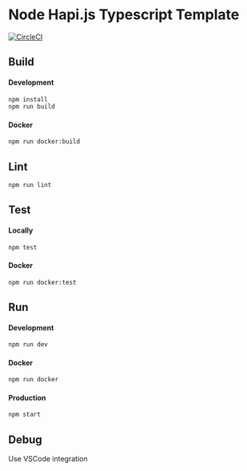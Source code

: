 # Node Hapi.js Typescript Template

[![CircleCI](https://circleci.com/gh/asmith60/node-hapi-typescript-template.svg?style=svg)](https://circleci.com/gh/asmith60/node-hapi-typescript-template)

## Build

#### Development

```bash
npm install
npm run build
```

#### Docker

```bash
npm run docker:build
```

## Lint

```bash
npm run lint
```

## Test

#### Locally

```bash
npm test
```

#### Docker

```bash
npm run docker:test
```

## Run

#### Development

```bash
npm run dev
```

#### Docker

```bash
npm run docker
```

#### Production

```bash
npm start
```

## Debug

Use VSCode integration
